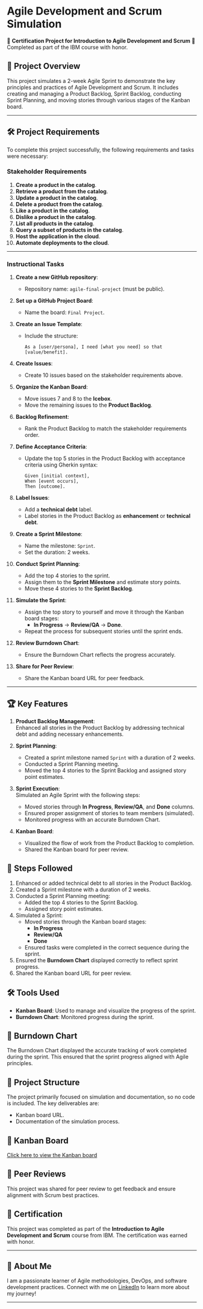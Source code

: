 # Agile Development and Scrum Simulation

🎉 **Certification Project for Introduction to Agile Development and Scrum** 🎉  
Completed as part of the IBM course with honor.

## 🚀 Project Overview
This project simulates a 2-week Agile Sprint to demonstrate the key principles and practices of Agile Development and Scrum. It includes creating and managing a Product Backlog, Sprint Backlog, conducting Sprint Planning, and moving stories through various stages of the Kanban board.

---

## 🛠️ Project Requirements
To complete this project successfully, the following requirements and tasks were necessary:

### **Stakeholder Requirements**
1. **Create a product in the catalog**.  
2. **Retrieve a product from the catalog**.  
3. **Update a product in the catalog**.  
4. **Delete a product from the catalog**.  
5. **Like a product in the catalog**.  
6. **Dislike a product in the catalog**.  
7. **List all products in the catalog**.  
8. **Query a subset of products in the catalog**.  
9. **Host the application in the cloud**.  
10. **Automate deployments to the cloud**.  

---

### **Instructional Tasks**
1. **Create a new GitHub repository**:  
   - Repository name: `agile-final-project` (must be public).  

2. **Set up a GitHub Project Board**:  
   - Name the board: `Final Project`.  

3. **Create an Issue Template**:  
   - Include the structure:  
     ```
     As a [user/persona], I need [what you need] so that [value/benefit].
     ```

4. **Create Issues**:  
   - Create 10 issues based on the stakeholder requirements above.  

5. **Organize the Kanban Board**:  
   - Move issues 7 and 8 to the **Icebox**.  
   - Move the remaining issues to the **Product Backlog**.

6. **Backlog Refinement**:  
   - Rank the Product Backlog to match the stakeholder requirements order.  

7. **Define Acceptance Criteria**:  
   - Update the top 5 stories in the Product Backlog with acceptance criteria using Gherkin syntax:  
     ```
     Given [initial context],  
     When [event occurs],  
     Then [outcome].
     ```

8. **Label Issues**:  
   - Add a **technical debt** label.  
   - Label stories in the Product Backlog as **enhancement** or **technical debt**.

9. **Create a Sprint Milestone**:  
   - Name the milestone: `Sprint`.  
   - Set the duration: 2 weeks.  

10. **Conduct Sprint Planning**:  
    - Add the top 4 stories to the sprint.  
    - Assign them to the **Sprint Milestone** and estimate story points.  
    - Move these 4 stories to the **Sprint Backlog**.

11. **Simulate the Sprint**:  
    - Assign the top story to yourself and move it through the Kanban board stages:
      - **In Progress** → **Review/QA** → **Done**.
    - Repeat the process for subsequent stories until the sprint ends.  

12. **Review Burndown Chart**:  
    - Ensure the Burndown Chart reflects the progress accurately.

13. **Share for Peer Review**:  
    - Share the Kanban board URL for peer feedback.

---


## 🏆 Key Features
1. **Product Backlog Management**:  
   Enhanced all stories in the Product Backlog by addressing technical debt and adding necessary enhancements.
   
2. **Sprint Planning**:  
   - Created a sprint milestone named `Sprint` with a duration of 2 weeks.  
   - Conducted a Sprint Planning meeting.  
   - Moved the top 4 stories to the Sprint Backlog and assigned story point estimates.

3. **Sprint Execution**:  
   Simulated an Agile Sprint with the following steps:  
   - Moved stories through **In Progress**, **Review/QA**, and **Done** columns.
   - Ensured proper assignment of stories to team members (simulated).  
   - Monitored progress with an accurate Burndown Chart.

4. **Kanban Board**:  
   - Visualized the flow of work from the Product Backlog to completion.
   - Shared the Kanban board for peer review.

## 📜 Steps Followed
1. Enhanced or added technical debt to all stories in the Product Backlog.
2. Created a Sprint milestone with a duration of 2 weeks.
3. Conducted a Sprint Planning meeting:
   - Added the top 4 stories to the Sprint Backlog.
   - Assigned story point estimates.
4. Simulated a Sprint:
   - Moved stories through the Kanban board stages:
     - **In Progress**
     - **Review/QA**
     - **Done**
   - Ensured tasks were completed in the correct sequence during the sprint.
5. Ensured the **Burndown Chart** displayed correctly to reflect sprint progress.
6. Shared the Kanban board URL for peer review.

## 🛠️ Tools Used
- **Kanban Board**: Used to manage and visualize the progress of the sprint.
- **Burndown Chart**: Monitored progress during the sprint.

## 🌟 Burndown Chart
The Burndown Chart displayed the accurate tracking of work completed during the sprint. This ensured that the sprint progress aligned with Agile principles.

## 📂 Project Structure
The project primarily focused on simulation and documentation, so no code is included. The key deliverables are:
- Kanban board URL.
- Documentation of the simulation process.

## 🔗 Kanban Board
[Click here to view the Kanban board](https://github.com/users/codewith-habib/projects/3)  

## 🤝 Peer Reviews
This project was shared for peer review to get feedback and ensure alignment with Scrum best practices.

## 📜 Certification
This project was completed as part of the **Introduction to Agile Development and Scrum** course from IBM. The certification was earned with honor.

---

## 🚀 About Me
I am a passionate learner of Agile methodologies, DevOps, and software development practices. Connect with me on [LinkedIn](https://www.linkedin.com/in/muhammad-habib-a82281225/) to learn more about my journey!

---
